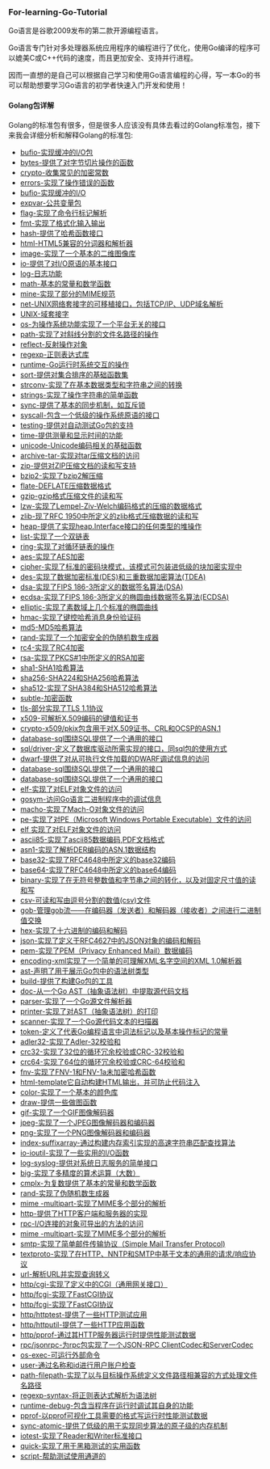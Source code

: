 ### For-learning-Go-Tutorial

Go语言是谷歌2009发布的第二款开源编程语言。

Go语言专门针对多处理器系统应用程序的编程进行了优化，使用Go编译的程序可以媲美C或C++代码的速度，而且更加安全、支持并行进程。

因而一直想的是自己可以根据自己学习和使用Go语言编程的心得，写一本Go的书可以帮助想要学习Go语言的初学者快速入门开发和使用！


#### Golang包详解

Golang的标准包有很多，但是很多人应该没有具体去看过的Golang标准包，接下来我会详细分析和解释Golang的标准包:

* [bufio-实现缓冲的I/O包]()
* [bytes-提供了对字节切片操作的函数]()
* [crypto-收集常见的加密常数]()
* [errors-实现了操作错误的函数]()
* [bufio-实现缓冲的I/O]()
* [expvar-公共变量包]()
* [flag-实现了命令行标记解析]()
* [fmt-实现了格式化输入输出]()
* [hash-提供了哈希函数接口]()
* [html-HTML5兼容的分词器和解析器]()
* [image-实现了一个基本的二维图像库]()
* [io-提供了对I/O原语的基本接口]()
* [log-日志功能]()
* [math-基本的常量和数学函数]()
* [mine-实现了部分的MIME规范]()
* [net-UNIX网络套接字的可移植接口，包括TCP/IP、UDP域名解析]()
* [UNIX-域套接字]()
* [os-为操作系统功能实现了一个平台无关的接口]()
* [path-实现了对斜线分割的文件名路径的操作]()
* [reflect-反射操作对象]()
* [regexp-正则表达式库]()
* [runtime-Go运行时系统交互的操作]()
* [sort-提供对集合排序的基础函数集]()
* [strconv-实现了在基本数据类型和字符串之间的转换]()
* [strings-实现了操作字符串的简单函数]()
* [sync-提供了基本的同步机制，如互斥锁]()
* [syscall-包含一个低级的操作系统原语的接口]()
* [testing-提供对自动测试Go包的支持]()
* [time-提供测量和显示时间的功能]()
* [unicode-Unicode编码相关的基础函数]()
* [archive-tar-实现对tar压缩文档的访问]()
* [zip-提供对ZIP压缩文档的读和写支持]()
* [bzip2-实现了bzip2解压缩]()
* [flate-DEFLATE压缩数据格式]()
* [gzip-gzip格式压缩文件的读和写]()
* [lzw-实现了Lempel-Ziv-Welch编码格式的压缩的数据格式]()
* [zlib-现了RFC 1950中所定义的zlib格式压缩数据的读和写]()
* [heap-提供了实现heap.Interface接口的任何类型的堆操作]()
* [list-实现了一个双链表]()
* [ring-实现了对循环链表的操作]()
* [aes-实现了AES加密]()
* [cipher-实现了标准的密码块模式，该模式可包装进低级的块加密实现中]()
* [des-实现了数据加密标准(DES)和三重数据加密算法(TDEA)]()
* [dsa-实现了FIPS 186-3所定义的数据签名算法(DSA)]()
* [ecdsa-实现了FIPS 186-3所定义的椭圆曲线数据签名算法(ECDSA)]()
* [elliptic-实现了素数域上几个标准的椭圆曲线]()
* [hmac-实现了键控哈希消息身份验证码]()
* [md5-MD5哈希算法]()
* [rand-实现了一个加密安全的伪随机数生成器]()
* [rc4-实现了RC4加密]()
* [rsa-实现了PKCS#1中所定义的RSA加密]()
* [sha1-SHA1哈希算法]()
* [sha256-SHA224和SHA256哈希算法]()
* [sha512-实现了SHA384和SHA512哈希算法]()
* [subtle-加密函数]()
* [tls-部分实现了TLS 1.1协议]()
* [x509-可解析X.509编码的键值和证书]()
* [crypto-x509/pkix包含用于对X.509证书、CRL和OCSP的ASN.1]()
* [database-sql围绕SQL提供了一个通用的接口]()
* [sql/driver-定义了数据库驱动所需实现的接口，同sql包的使用方式]()
* [dwarf-提供了对从可执行文件加载的DWARF调试信息的访问]()
* [database-sql围绕SQL提供了一个通用的接口]()
* [database-sql围绕SQL提供了一个通用的接口]()
* [elf-实现了对ELF对象文件的访问]()
* [gosym-访问Go语言二进制程序中的调试信息]()
* [macho-实现了Mach-O对象文件的访问]()
* [pe-实现了对PE（Microsoft Windows Portable Executable）文件的访问]()
* [elf 实现了对ELF对象文件的访问]()
* [ascii85-实现了ascii85数据编码,PDF文档格式]()
* [asn1-实现了解析DER编码的ASN.1数据结构]()
* [base32-实现了RFC4648中所定义的base32编码]()
* [base64-实现了RFC4648中所定义的base64编码]()
* [binary-实现了在无符号整数值和字节串之间的转化，以及对固定尺寸值的读和写]()
* [csv-可读和写由逗号分割的数值(csv)文件]()
* [gob-管理gob流——在编码器（发送者）和解码器（接收者）之间进行二进制值交换]()
* [hex-实现了十六进制的编码和解码]()
* [json-实现了定义于RFC4627中的JSON对象的编码和解码]()
* [pem-实现了PEM（Privacy Enhanced Mail）数据编码]()
* [encoding-xml实现了一个简单的可理解XML名字空间的XML 1.0解析器]()
* [ast-声明了用于展示Go包中的语法树类型]()
* [build-提供了构建Go包的工具]()
* [doc-从一个Go AST（抽象语法树）中提取源代码文档]()
* [parser-实现了一个Go源文件解析器]()
* [printer-实现了对AST（抽象语法树）的打印]()
* [scanner-实现了一个Go源代码文本的扫描器]()
* [token-定义了代表Go编程语言中词法标记以及基本操作标记的常量]()
* [adler32-实现了Adler-32校验和]()
* [crc32-实现了32位的循环冗余校验或CRC-32校验和]()
* [crc64-实现了64位的循环冗余校验或CRC-64校验和]()
* [fnv-实现了FNV-1和FNV-1a未加密哈希函数]()
* [html-template它自动构建HTML输出，并可防止代码注入]()
* [color-实现了一个基本的颜色库]()
* [draw-提供一些做图函数]()
* [gif-实现了一个GIF图像解码器]()
* [jpeg-实现了一个JPEG图像解码器和编码器]()
* [png-实现了一个PNG图像解码器和编码器]()
* [index-suffixarray-通过构建内存索引实现的高速字符串匹配查找算法]()
* [io-ioutil-实现了一些实用的I/O函数]()
* [log-syslog-提供对系统日志服务的简单接口]()
* [big-实现了多精度的算术运算（大数）]()
* [cmplx-为复数提供了基本的常量和数学函数]()
* [rand-实现了伪随机数生成器]()
* [mime -multipart-实现了MIME多个部分的解析]()
* [http-提供了HTTP客户端和服务器的实现]()
* [rpc-I/O连接的对象可导出的方法的访问]()
* [mime -multipart-实现了MIME多个部分的解析]()
* [smtp-实现了简单邮件传输协议（Simple Mail Transfer Protocol)]()
* [textproto-实现了在HTTP、NNTP和SMTP中基于文本的通用的请求/响应协议]()
* [url-解析URL并实现查询转义]()
* [http/cgi-实现了定义中的CGI（通用网关接口）]()
* [http/fcgi-实现了FastCGI协议]()
* [http/fcgi-实现了FastCGI协议]()
* [http/httptest-提供了一些HTTP测试应用]()
* [http/httputil-提供了一些HTTP应用函数]()
* [http/pprof-通过其HTTP服务器运行时提供性能测试数据]()
* [rpc/jsonrpc-为rpc包实现了一个JSON-RPC ClientCodec和ServerCodec]()
* [os-exec-可运行外部命令]()
* [user-通过名称和id进行用户账户检查]()
* [path-filepath-实现了以与目标操作系统定义文件路径相兼容的方式处理文件名路径]()
* [regexp-syntax-将正则表达式解析为语法树]()
* [runtime-debug-包含当程序在运行时调试其自身的功能]()
* [pprof-以pprof可视化工具需要的格式写运行时性能测试数据]()
* [sync-atomic-提供了低级的用于实现同步算法的原子级的内存机制]()
* [iotest-实现了Reader和Writer标准接口]()
* [quick-实现了用于黑箱测试的实用函数]()
* [script-帮助测试使用通道的]()













